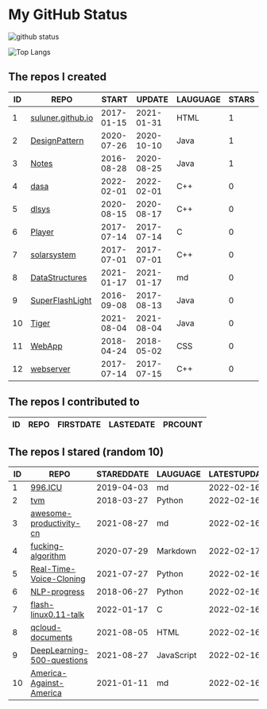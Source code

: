# My GitHub Status

<img src="https://github-readme-stats-1.yihong0618.vercel.app/api?username=ThaddeusJiang&show_icons=true&&&hide_title=true&count_private=true" alt="github status" />

![Top Langs](https://github-readme-stats-1.yihong0618.vercel.app/api/top-langs/?username=ThaddeusJiang&layout=compact)

<!--START_SECTION:my_github-->
## The repos I created
| ID |                               REPO                                |   START    |   UPDATE   | LAUGUAGE | STARS |
|----|-------------------------------------------------------------------|------------|------------|----------|-------|
|  1 | [suluner.github.io](https://github.com/suluner/suluner.github.io) | 2017-01-15 | 2021-01-31 | HTML     |     1 |
|  2 | [DesignPattern](https://github.com/suluner/DesignPattern)         | 2020-07-26 | 2020-10-10 | Java     |     1 |
|  3 | [Notes](https://github.com/suluner/Notes)                         | 2016-08-28 | 2020-08-25 | Java     |     1 |
|  4 | [dasa](https://github.com/suluner/dasa)                           | 2022-02-01 | 2022-02-01 | C++      |     0 |
|  5 | [dlsys](https://github.com/suluner/dlsys)                         | 2020-08-15 | 2020-08-17 | C++      |     0 |
|  6 | [Player](https://github.com/suluner/Player)                       | 2017-07-14 | 2017-07-14 | C        |     0 |
|  7 | [solarsystem](https://github.com/suluner/solarsystem)             | 2017-07-01 | 2017-07-01 | C++      |     0 |
|  8 | [DataStructures](https://github.com/suluner/DataStructures)       | 2021-01-17 | 2021-01-17 | md       |     0 |
|  9 | [SuperFlashLight](https://github.com/suluner/SuperFlashLight)     | 2016-09-08 | 2017-08-13 | Java     |     0 |
| 10 | [Tiger](https://github.com/suluner/Tiger)                         | 2021-08-04 | 2021-08-04 | Java     |     0 |
| 11 | [WebApp](https://github.com/suluner/WebApp)                       | 2018-04-24 | 2018-05-02 | CSS      |     0 |
| 12 | [webserver](https://github.com/suluner/webserver)                 | 2017-07-14 | 2017-07-15 | C++      |     0 |

## The repos I contributed to
| ID | REPO | FIRSTDATE | LASTEDATE | PRCOUNT |
|----|------|-----------|-----------|---------|

## The repos I stared (random 10)
| ID |                                         REPO                                         | STAREDDATE |  LAUGUAGE  | LATESTUPDATE |
|----|--------------------------------------------------------------------------------------|------------|------------|--------------|
|  1 | [996.ICU](https://github.com/996icu/996.ICU)                                         | 2019-04-03 | md         | 2022-02-16   |
|  2 | [tvm](https://github.com/apache/tvm)                                                 | 2018-03-27 | Python     | 2022-02-16   |
|  3 | [awesome-productivity-cn](https://github.com/eastlakeside/awesome-productivity-cn)   | 2021-08-27 | md         | 2022-02-16   |
|  4 | [fucking-algorithm](https://github.com/labuladong/fucking-algorithm)                 | 2020-07-29 | Markdown   | 2022-02-17   |
|  5 | [Real-Time-Voice-Cloning](https://github.com/CorentinJ/Real-Time-Voice-Cloning)      | 2021-07-27 | Python     | 2022-02-16   |
|  6 | [NLP-progress](https://github.com/sebastianruder/NLP-progress)                       | 2018-06-27 | Python     | 2022-02-16   |
|  7 | [flash-linux0.11-talk](https://github.com/sunym1993/flash-linux0.11-talk)            | 2022-01-17 | C          | 2022-02-16   |
|  8 | [qcloud-documents](https://github.com/tencentyun/qcloud-documents)                   | 2021-08-05 | HTML       | 2022-02-16   |
|  9 | [DeepLearning-500-questions](https://github.com/scutan90/DeepLearning-500-questions) | 2021-08-27 | JavaScript | 2022-02-16   |
| 10 | [America-Against-America](https://github.com/zealotCE/America-Against-America)       | 2021-01-11 | md         | 2022-02-16   |

<!--END_SECTION:my_github-->